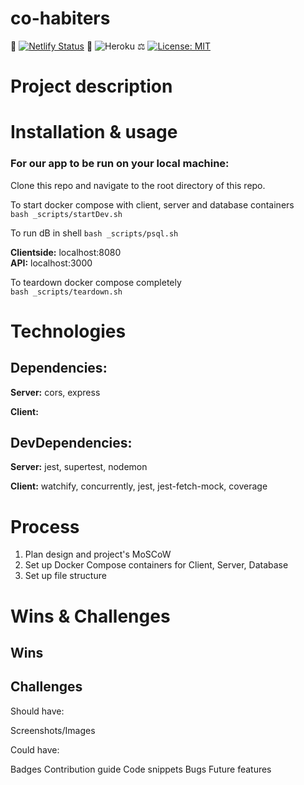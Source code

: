 # co-habiters

📝 [![Netlify Status](https://api.netlify.com/api/v1/badges/9d4282f1-2e4a-4d3c-baa0-580d6a1dbbb0/deploy-status)](https://app.netlify.com/sites/condescending-yalow-091244/deploys)  🚀  ![Heroku](https://.....)  ⚖️  [![License: MIT](https://img.shields.io/badge/License-MIT-yellow.svg)](https://opensource.org/licenses/MIT)

# Project description


# Installation & usage

### For our app to be run on your local machine:

Clone this repo and navigate to the root directory of this repo.

To start docker compose with client, server and database containers  
`bash _scripts/startDev.sh`    

To run dB in shell 
`bash _scripts/psql.sh`

**Clientside:** localhost:8080   
**API:** localhost:3000

To teardown docker compose completely  
`bash _scripts/teardown.sh`  

# Technologies

## Dependencies:
**Server:** cors, express

**Client:** 

## DevDependencies:
**Server:** jest, supertest, nodemon

**Client:** watchify, concurrently, jest, jest-fetch-mock, coverage


# Process
1. Plan design and project's MoSCoW
2. Set up Docker Compose containers for Client, Server, Database 
3. Set up file structure


# Wins & Challenges 

## Wins 

## Challenges 


Should have:

Screenshots/Images

Could have:

Badges
Contribution guide
Code snippets
Bugs
Future features
